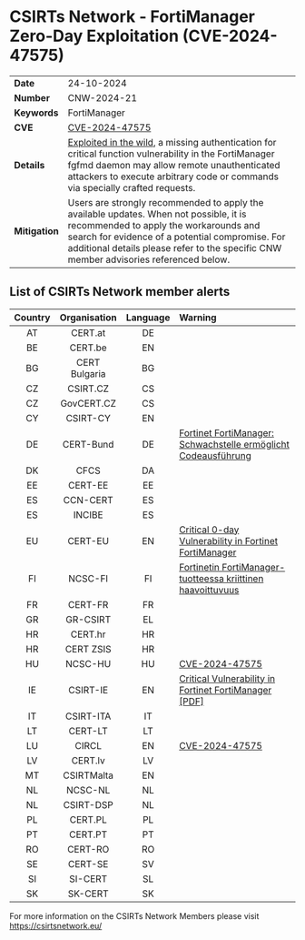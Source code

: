 # CSIRTs Network - FortiManager Zero-Day Exploitation (CVE-2024-47575)
|   |   |
|---|---|
| **Date** | 24-10-2024 |
| **Number** | CNW-2024-21 | 
| **Keywords** | FortiManager | 
| **CVE** | [CVE-2024-47575](https://www.fortiguard.com/psirt/FG-IR-24-423) | 
| **Details** | [Exploited in the wild](https://cloud.google.com/blog/topics/threat-intelligence/fortimanager-zero-day-exploitation-cve-2024-47575), a missing authentication for critical function vulnerability in the FortiManager fgfmd daemon may allow remote unauthenticated attackers to execute arbitrary code or commands via specially crafted requests. |
| **Mitigation** | Users are strongly recommended to apply the available updates. When not possible, it is recommended to apply the workarounds and search for evidence of a potential compromise. For additional details please refer to the specific CNW member advisories referenced below. |

## List of CSIRTs Network member alerts

| Country | Organisation | Language | Warning |
| :-----: | :----------: | :------: | :------ | 
| AT | CERT.at | DE | |
| BE | CERT.be | EN | |
| BG | CERT Bulgaria | BG | |
| CZ | CSIRT.CZ | CS | |
| CZ | GovCERT.CZ | CS | |
| CY | CSIRT-CY | EN | |
| DE | CERT-Bund | DE | [Fortinet FortiManager: Schwachstelle ermöglicht Codeausführung](https://wid.cert-bund.de/portal/wid/securityadvisory?name=WID-SEC-2024-3260) |
| DK | CFCS | DA | |
| EE | CERT-EE | EE | |
| ES | CCN-CERT | ES | |
| ES | INCIBE | ES | |
| EU | CERT-EU | EN | [Critical 0-day Vulnerability in Fortinet FortiManager](https://www.cert.europa.eu/publications/security-advisories/2024-113/) |
| FI | NCSC-FI | FI | [Fortinetin FortiManager-tuotteessa kriittinen haavoittuvuus](https://www.kyberturvallisuuskeskus.fi/fi/haavoittuvuus_25/2024) |
| FR | CERT-FR | FR | |
| GR | GR-CSIRT | EL | |
| HR | CERT.hr | HR | |
| HR | CERT ZSIS | HR | |
| HU | NCSC-HU | HU | [CVE-2024-47575](https://cve.cert.hr/cve/CVE-2024-47575) |
| IE | CSIRT-IE | EN | [Critical Vulnerability in Fortinet FortiManager [PDF]](https://www.ncsc.gov.ie/pdfs/2410170128_Critical_Vuln_Fortinet_FortiManager.pdf) |
| IT | CSIRT-ITA | IT | |
| LT | CERT-LT | LT | |
| LU | CIRCL | EN | [CVE-2024-47575](https://vulnerability.circl.lu/vuln/CVE-2024-47575) |
| LV | CERT.lv | LV | |
| MT | CSIRTMalta | EN | |
| NL | NCSC-NL | NL | |
| NL | CSIRT-DSP | NL | |
| PL | CERT.PL | PL | |
| PT | CERT.PT | PT | |
| RO | CERT-RO | RO | |
| SE | CERT-SE | SV | |
| SI | SI-CERT | SL | |
| SK | SK-CERT | SK | |

 

For more information on the CSIRTs Network Members please visit https://csirtsnetwork.eu/ 
